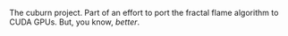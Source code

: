 The cuburn project. Part of an effort to port the fractal flame algorithm to
CUDA GPUs. But, you know, *better*.

